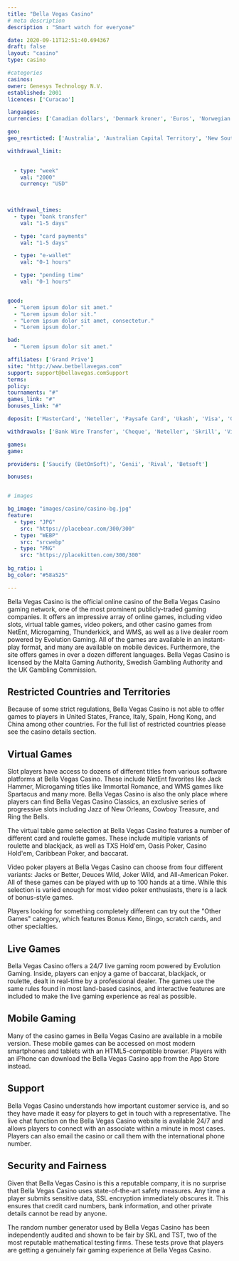 ```yaml
---
title: "Bella Vegas Casino"
# meta description
description : "Smart watch for everyone"

date: 2020-09-11T12:51:40.694367
draft: false
layout: "casino" 
type: casino

#categories
casinos: 
owner: Genesys Technology N.V.
established: 2001
licences: ['Curacao']

languages: 
currencies: ['Canadian dollars', 'Denmark kroner', 'Euros', 'Norwegian kroner', 'US dollars', 'New Zealand dollars']

geo: 
geo_resrticted: ['Australia', 'Australian Capital Territory', 'New South Wales', 'Northern Territory', 'Queensland', 'South Australia', 'Tasmania', 'Victoria', 'Western Australia', 'Curaçao', 'France', 'Germany', 'Baden-Württemberg', 'Bayern', 'Berlin', 'Brandenburg', 'Bremen', 'Hamburg', 'Hessen', 'Mecklenburg-Vorpommern', 'Niedersachsen', 'Nordrhein-Westfalen', 'Rheinland-Pfalz', 'Saarland', 'Sachsen', 'Sachsen-Anhalt', 'Schleswig-Holstein', 'Thüringen', 'Hungary', 'Italy', 'Netherlands', 'South Africa', 'Spain', 'Sweden', 'Switzerland', 'United Kingdom', 'United States', 'Alabama', 'Alaska', 'American Samoa', 'Arizona', 'Arkansas', 'California', 'Colorado', 'Connecticut', 'Delaware', 'District of Columbia', 'Florida', 'Georgia(US)', 'Guam', 'Hawaii', 'Idaho', 'Illinois', 'Indiana', 'Iowa', 'Kansas', 'Kentucky', 'Louisiana', 'Maine', 'Maryland', 'Massachusetts', 'Michigan', 'Minnesota', 'Mississippi', 'Missouri', 'Montana', 'Nebraska', 'Nevada', 'New Hampshire', 'New Jersey', 'New Mexico', 'New York', 'North Carolina', 'North Dakota', 'Northern Mariana Islands', 'Ohio', 'Oklahoma', 'Oregon', 'Pennsylvania', 'Rhode Island', 'South Carolina', 'South Dakota', 'Tennessee', 'Texas', 'U.S. Virgin Islands', 'Utah', 'Vermont', 'Virginia', 'Washington', 'West Virginia', 'Wisconsin', 'Wyoming']

withdrawal_limit:

  
  - type: "week"
    val: "2000"
    currency: "USD"
  
  

withdrawal_times:
  - type: "bank transfer"
    val: "1-5 days"

  - type: "card payments"
    val: "1-5 days"

  - type: "e-wallet"
    val: "0-1 hours"

  - type: "pending time"
    val: "0-1 hours"


good:
  - "Lorem ipsum dolor sit amet."
  - "Lorem ipsum dolor sit."
  - "Lorem ipsum dolor sit amet, consectetur."
  - "Lorem ipsum dolor."

bad:
  - "Lorem ipsum dolor sit amet."

affiliates: ['Grand Prive']
site: "http://www.betbellavegas.com"
support: support@bellavegas.comSupport
terms:
policy:
tournaments: "#"
games_link: "#"
bonuses_link: "#"

deposit: ['MasterCard', 'Neteller', 'Paysafe Card', 'Ukash', 'Visa', 'GiroPay', 'Skrill', 'Bitcoin', 'EcoCard']

withdrawals: ['Bank Wire Transfer', 'Cheque', 'Neteller', 'Skrill', 'Visa', 'MasterCard', 'Bitcoin']

games: 
game:

providers: ['Saucify (BetOnSoft)', 'Genii', 'Rival', 'Betsoft']

bonuses:


# images

bg_image: "images/casino/casino-bg.jpg"  
feature:
  - type: "JPG" 
    src: "https://placebear.com/300/300"
  - type: "WEBP"
    src: "srcwebp"
  - type: "PNG"
    src: "https://placekitten.com/300/300"  
 
bg_ratio: 1 
bg_color: "#58a525"  

---
```


Bella Vegas Casino is the official online casino of the Bella Vegas Casino gaming network, one of the most prominent publicly-traded gaming companies. It offers an impressive array of online games, including video slots, virtual table games, video pokers, and other casino games from NetEnt, Microgaming, Thunderkick, and WMS, as well as a live dealer room powered by Evolution Gaming. All of the games are available in an instant-play format, and many are available on mobile devices. Furthermore, the site offers games in over a dozen different languages. Bella Vegas Casino is licensed by the Malta Gaming Authority, Swedish Gambling Authority and the UK Gambling Commission.

## Restricted Countries and Territories
Because of some strict regulations, Bella Vegas Casino is not able to offer games to players in United States, France, Italy, Spain, Hong Kong, and China among other countries. For the full list of restricted countries please see the casino details section.

## Virtual Games
Slot players have access to dozens of different titles from various software platforms at Bella Vegas Casino. These include NetEnt favorites like Jack Hammer, Microgaming titles like Immortal Romance, and WMS games like Spartacus and many more. Bella Vegas Casino is also the only place where players can find Bella Vegas Casino Classics, an exclusive series of progressive slots including Jazz of New Orleans, Cowboy Treasure, and Ring the Bells.

The virtual table game selection at Bella Vegas Casino features a number of different card and roulette games. These include multiple variants of roulette and blackjack, as well as TXS Hold'em, Oasis Poker, Casino Hold'em, Caribbean Poker, and baccarat.

Video poker players at Bella Vegas Casino can choose from four different variants: Jacks or Better, Deuces Wild, Joker Wild, and All-American Poker. All of these games can be played with up to 100 hands at a time. While this selection is varied enough for most video poker enthusiasts, there is a lack of bonus-style games.

Players looking for something completely different can try out the "Other Games" category, which features Bonus Keno, Bingo, scratch cards, and other specialties.

## Live Games
Bella Vegas Casino offers a 24/7 live gaming room powered by Evolution Gaming. Inside, players can enjoy a game of baccarat, blackjack, or roulette, dealt in real-time by a professional dealer. The games use the same rules found in most land-based casinos, and interactive features are included to make the live gaming experience as real as possible.

## Mobile Gaming
Many of the casino games in Bella Vegas Casino are available in a mobile version. These mobile games can be accessed on most modern smartphones and tablets with an HTML5-compatible browser. Players with an iPhone can download the Bella Vegas Casino app from the App Store instead.

## Support
Bella Vegas Casino understands how important customer service is, and so they have made it easy for players to get in touch with a representative. The live chat function on the Bella Vegas Casino website is available 24/7 and allows players to connect with an associate within a minute in most cases. Players can also email the casino or call them with the international phone number.

## Security and Fairness
Given that Bella Vegas Casino is this a reputable company, it is no surprise that Bella Vegas Casino uses state-of-the-art safety measures. Any time a player submits sensitive data, SSL encryption immediately obscures it. This ensures that credit card numbers, bank information, and other private details cannot be read by anyone.

The random number generator used by Bella Vegas Casino has been independently audited and shown to be fair by SKL and TST, two of the most reputable mathematical testing firms. These tests prove that players are getting a genuinely fair gaming experience at Bella Vegas Casino.